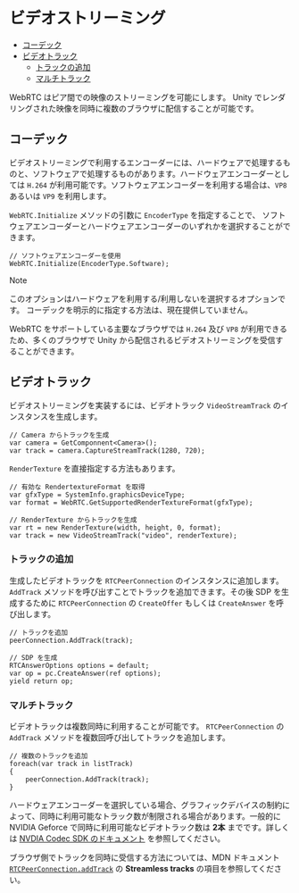 # ビデオストリーミング

- [コーデック](#codec)
- [ビデオトラック](#video-track)
  - [トラックの追加](#add-track)
  - [マルチトラック](#multi-track)

WebRTC はピア間での映像のストリーミングを可能にします。 Unity でレンダリングされた映像を同時に複数のブラウザに配信することが可能です。

## <a id="codec"/> コーデック

ビデオストリーミングで利用するエンコーダーには、ハードウェアで処理するものと、ソフトウェアで処理するものがあります。ハードウェアエンコーダーとしては `H.264` が利用可能です。ソフトウェアエンコーダーを利用する場合は、`VP8` あるいは `VP9` を利用します。

`WebRTC.Initialize` メソッドの引数に `EncoderType` を指定することで、
ソフトウェアエンコーダーとハードウェアエンコーダーのいずれかを選択することができます。

```CSharp
// ソフトウェアエンコーダーを使用
WebRTC.Initialize(EncoderType.Software);
```

> [!NOTE]
> このオプションはハードウェアを利用する/利用しないを選択するオプションです。
> コーデックを明示的に指定する方法は、現在提供していません。

WebRTC をサポートしている主要なブラウザでは `H.264` 及び `VP8` が利用できるため、多くのブラウザで Unity から配信されるビデオストリーミングを受信することができます。

## <a id="video-track"/> ビデオトラック

ビデオストリーミングを実装するには、ビデオトラック
 `VideoStreamTrack` のインスタンスを生成します。

```CSharp
// Camera からトラックを生成
var camera = GetComponnent<Camera>();
var track = camera.CaptureStreamTrack(1280, 720);
```

`RenderTexture` を直接指定する方法もあります。

```CSharp
// 有効な RendertextureFormat を取得
var gfxType = SystemInfo.graphicsDeviceType;
var format = WebRTC.GetSupportedRenderTextureFormat(gfxType);

// RenderTexture からトラックを生成
var rt = new RenderTexture(width, height, 0, format);
var track = new VideoStreamTrack("video", renderTexture);
```

### <a id="add-track"/> トラックの追加

生成したビデオトラックを `RTCPeerConnection` のインスタンスに追加します。`AddTrack` メソッドを呼び出すことでトラックを追加できます。その後 SDP を生成するために `RTCPeerConnection` の `CreateOffer` もしくは `CreateAnswer` を呼び出します。

```CSharp
// トラックを追加
peerConnection.AddTrack(track);

// SDP を生成
RTCAnswerOptions options = default;
var op = pc.CreateAnswer(ref options);
yield return op;
```

### <a id="multi-track"/> マルチトラック

ビデオトラックは複数同時に利用することが可能です。 `RTCPeerConnection` の `AddTrack` メソッドを複数回呼び出してトラックを追加します。

```CSharp
// 複数のトラックを追加
foreach(var track in listTrack)
{
    peerConnection.AddTrack(track);
}
```

ハードウェアエンコーダーを選択している場合、グラフィックデバイスの制約によって、同時に利用可能なトラック数が制限される場合があります。一般的に NVIDIA Geforce で同時に利用可能なビデオトラック数は **2本** までです。詳しくは [NVDIA Codec SDK のドキュメント](https://developer.nvidia.com/video-encode-decode-gpu-support-matrix) を参照してください。

ブラウザ側でトラックを同時に受信する方法については、MDN ドキュメント [`RTCPeerConnection.addTrack`](https://developer.mozilla.org/en-US/docs/Web/API/RTCPeerConnection/addTrack) の **Streamless tracks** の項目を参照してください。

